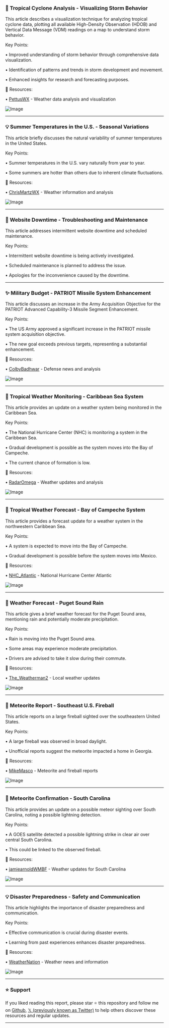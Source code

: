 ### 🤖 Tropical Cyclone Analysis - Visualizing Storm Behavior

This article describes a visualization technique for analyzing tropical cyclone data, plotting all available High-Density Observation (HDOB) and Vertical Data Message (VDM) readings on a map to understand storm behavior.


Key Points:

• Improved understanding of storm behavior through comprehensive data visualization.


• Identification of patterns and trends in storm development and movement.


• Enhanced insights for research and forecasting purposes.


🔗 Resources:

• [PettusWX](https://x.com/PettusWX) - Weather data analysis and visualization


![Image](https://pbs.twimg.com/media/GuazzlLXwAAO2eT?format=jpg&name=small)


---

### 💡 Summer Temperatures in the U.S. - Seasonal Variations

This article briefly discusses the natural variability of summer temperatures in the United States.


Key Points:

• Summer temperatures in the U.S. vary naturally from year to year.


• Some summers are hotter than others due to inherent climate fluctuations.


🔗 Resources:

• [ChrisMartzWX](https://x.com/ChrisMartzWX) - Weather information and analysis


![Image](https://pbs.twimg.com/media/Guafk5GXAAAptCE?format=jpg&name=small)


---

### 🤖 Website Downtime - Troubleshooting and Maintenance

This article addresses intermittent website downtime and scheduled maintenance.


Key Points:

• Intermittent website downtime is being actively investigated.


• Scheduled maintenance is planned to address the issue.


• Apologies for the inconvenience caused by the downtime.



---

### ✨ Military Budget - PATRIOT Missile System Enhancement

This article discusses an increase in the Army Acquisition Objective for the PATRIOT Advanced Capability-3 Missile Segment Enhancement.


Key Points:

• The US Army approved a significant increase in the PATRIOT missile system acquisition objective.


• The new goal exceeds previous targets, representing a substantial enhancement.



🔗 Resources:

• [ColbyBadhwar](https://x.com/ColbyBadhwar) - Defense news and analysis


![Image](https://pbs.twimg.com/media/GuaCY_4WoAAP9n0?format=jpg&name=small)


---

### 🤖 Tropical Weather Monitoring - Caribbean Sea System

This article provides an update on a weather system being monitored in the Caribbean Sea.


Key Points:

• The National Hurricane Center (NHC) is monitoring a system in the Caribbean Sea.


• Gradual development is possible as the system moves into the Bay of Campeche.


• The current chance of formation is low.


🔗 Resources:

• [RadarOmega](https://x.com/RadarOmega) - Weather updates and analysis


![Image](https://pbs.twimg.com/amplify_video_thumb/1938383479311380480/img/a6bNmpgXM31jwAFy.jpg)


---

### 🤖 Tropical Weather Forecast - Bay of Campeche System

This article provides a forecast update for a weather system in the northwestern Caribbean Sea.


Key Points:

• A system is expected to move into the Bay of Campeche.


• Gradual development is possible before the system moves into Mexico.



🔗 Resources:

• [NHC_Atlantic](https://x.com/NHC_Atlantic) - National Hurricane Center Atlantic


![Image](https://pbs.twimg.com/media/GuaBVacW8AA0hbN?format=png&name=small)


---

### 🤖 Weather Forecast - Puget Sound Rain

This article gives a brief weather forecast for the Puget Sound area, mentioning rain and potentially moderate precipitation.


Key Points:

• Rain is moving into the Puget Sound area.


• Some areas may experience moderate precipitation.


• Drivers are advised to take it slow during their commute.


🔗 Resources:

• [The_Weatherman2](https://x.com/The_Weatherman2) - Local weather updates


![Image](https://pbs.twimg.com/amplify_video_thumb/1938379284508491776/img/9qfzC3jQGngNfnnT.jpg)


---

### 🤖 Meteorite Report - Southeast U.S. Fireball

This article reports on a large fireball sighted over the southeastern United States.


Key Points:

• A large fireball was observed in broad daylight.


• Unofficial reports suggest the meteorite impacted a home in Georgia.



🔗 Resources:

• [MikeMasco](https://x.com/MikeMasco) -  Meteorite and fireball reports


![Image](https://pbs.twimg.com/amplify_video_thumb/1938379098411118592/img/lzGRct3sJt8GJWUT.jpg)


---

### 🤖 Meteorite Confirmation - South Carolina

This article provides an update on a possible meteor sighting over South Carolina, noting a possible lightning detection.


Key Points:

• A GOES satellite detected a possible lightning strike in clear air over central South Carolina.


• This could be linked to the observed fireball.


🔗 Resources:

• [jamiearnoldWMBF](https://x.com/jamiearnoldWMBF) - Weather updates for South Carolina


![Image](https://pbs.twimg.com/media/GuYtbBCWcAAyM1B?format=jpg&name=small)


---

### 💡 Disaster Preparedness - Safety and Communication

This article highlights the importance of disaster preparedness and communication.


Key Points:

• Effective communication is crucial during disaster events.


• Learning from past experiences enhances disaster preparedness.


🔗 Resources:

• [WeatherNation](https://x.com/WeatherNation) - Weather news and information


![Image](https://pbs.twimg.com/amplify_video_thumb/1938304926628659200/img/sNiDECH5vByldoBE.jpg)


---

### ⭐️ Support

If you liked reading this report, please star ⭐️ this repository and follow me on [Github](https://github.com/Drix10), [𝕏 (previously known as Twitter)](https://x.com/DRIX_10_) to help others discover these resources and regular updates.

---